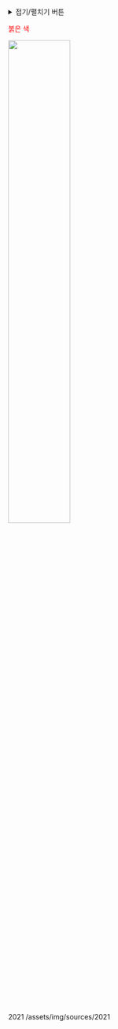 <details>
<summary>접기/펼치기 버튼</summary>
<div markdown="1">



</div>
</details>

<span style="color:red">붉은 색</span>


<img src=2021-02-17-06-01-15.png width=50%>

2021
/assets/img/sources/2021